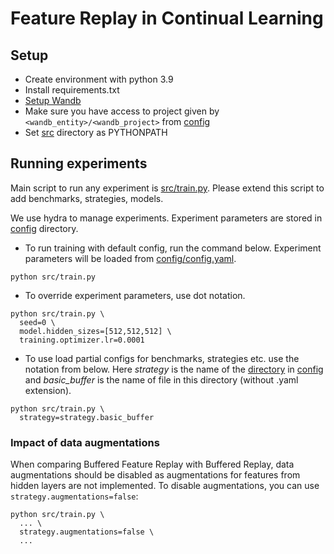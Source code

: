 # Feature Replay in Continual Learning

## Setup
* Create environment with python 3.9
* Install requirements.txt
* [Setup Wandb](https://docs.wandb.ai/quickstart)
* Make sure you have access to project given by `<wandb_entity>/<wandb_project>` from [config](config)
* Set [src](src) directory as PYTHONPATH

## Running experiments
Main script to run any experiment is [src/train.py](src/train.py). 
Please extend this script to add benchmarks, strategies, models.

We use hydra to manage experiments. Experiment parameters are stored in [config](config) directory. 

* To run training with default config, run the command below. 
Experiment parameters will be loaded from [config/config.yaml](config/config.yaml).
```shell
python src/train.py
```
* To override experiment parameters, use dot notation.
```shell
python src/train.py \
  seed=0 \
  model.hidden_sizes=[512,512,512] \
  training.optimizer.lr=0.0001
```
* To use load partial configs for benchmarks, strategies etc. use the notation from below.
Here *strategy* is the name of the [directory](config/strategy) in [config](config) and 
*basic_buffer* is the name of file in this directory (without .yaml extension).
```shell
python src/train.py \
  strategy=strategy.basic_buffer
```

### Impact of data augmentations
When comparing Buffered Feature Replay with Buffered Replay, data augmentations should be 
disabled as augmentations for features from hidden layers are not implemented.
To disable augmentations, you can use `strategy.augmentations=false`:
```shell
python src/train.py \
  ... \
  strategy.augmentations=false \
  ...

```